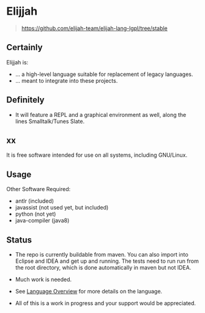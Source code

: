 Elijjah
========

> https://github.com/elijah-team/elijah-lang-lgpl/tree/stable

Certainly
----------

Elijjah is:

- ... a high-level language suitable for replacement of legacy languages.
- ... meant to integrate into these projects. 

Definitely
-----------

- It will feature a REPL and a graphical environment as well, 
along the lines Smalltalk/Tunes Slate.

xx
---

It is free software intended for use on all systems, including GNU/Linux.

Usage
------

Other Software Required:
  * antlr (included)
  * javassist (not used yet, but included)
  * python (not yet)
  * java-compiler (java8)

Status
-------

- The repo is currently buildable from maven.  You can also import into Eclipse and IDEA
and get up and running.  The tests need to run run from the root directory, which is 
done automatically in maven but not IDEA.

- Much work is needed.

- See [Language Overview](docs/language-overview.md) for more details on the language.

- All of this is a work in progress and your support would be appreciated.

